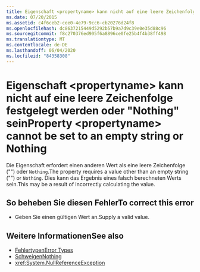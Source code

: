```yaml
---
title: Eigenschaft <propertyname> kann nicht auf eine leere Zeichenfolge festgelegt werden oder "Nothing" sein
ms.date: 07/20/2015
ms.assetid: c4f6ceb2-cee0-4e79-9cc6-cb20276d24f8
ms.openlocfilehash: dc8637215449d5292b57b9a7d9c39e0e35d88c96
ms.sourcegitcommit: f8c270376ed905f6a8896ce0fe25b4f4b38ff498
ms.translationtype: MT
ms.contentlocale: de-DE
ms.lasthandoff: 06/04/2020
ms.locfileid: "84358308"
---
```

# <a name="property-propertyname-cannot-be-set-to-an-empty-string-or-nothing"></a><span data-ttu-id="c5924-102">Eigenschaft \<propertyname> kann nicht auf eine leere Zeichenfolge festgelegt werden oder "Nothing" sein</span><span class="sxs-lookup"><span data-stu-id="c5924-102">Property \<propertyname> cannot be set to an empty string or Nothing</span></span>
<span data-ttu-id="c5924-103">Die Eigenschaft erfordert einen anderen Wert als eine leere Zeichenfolge ("") oder `Nothing`.</span><span class="sxs-lookup"><span data-stu-id="c5924-103">The property requires a value other than an empty string ("") or `Nothing`.</span></span> <span data-ttu-id="c5924-104">Dies kann das Ergebnis eines falsch berechneten Werts sein.</span><span class="sxs-lookup"><span data-stu-id="c5924-104">This may be a result of incorrectly calculating the value.</span></span>  
  
## <a name="to-correct-this-error"></a><span data-ttu-id="c5924-105">So beheben Sie diesen Fehler</span><span class="sxs-lookup"><span data-stu-id="c5924-105">To correct this error</span></span>  
  
- <span data-ttu-id="c5924-106">Geben Sie einen gültigen Wert an.</span><span class="sxs-lookup"><span data-stu-id="c5924-106">Supply a valid value.</span></span>  
  
## <a name="see-also"></a><span data-ttu-id="c5924-107">Weitere Informationen</span><span class="sxs-lookup"><span data-stu-id="c5924-107">See also</span></span>

- [<span data-ttu-id="c5924-108">Fehlertypen</span><span class="sxs-lookup"><span data-stu-id="c5924-108">Error Types</span></span>](../programming-guide/language-features/error-types.md)
- [<span data-ttu-id="c5924-109">Schweigen</span><span class="sxs-lookup"><span data-stu-id="c5924-109">Nothing</span></span>](../language-reference/nothing.md)
- <xref:System.NullReferenceException>
